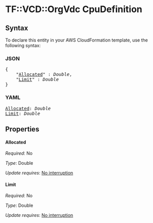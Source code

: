 # TF::VCD::OrgVdc CpuDefinition

## Syntax

To declare this entity in your AWS CloudFormation template, use the following syntax:

### JSON

<pre>
{
    "<a href="#allocated" title="Allocated">Allocated</a>" : <i>Double</i>,
    "<a href="#limit" title="Limit">Limit</a>" : <i>Double</i>
}
</pre>

### YAML

<pre>
<a href="#allocated" title="Allocated">Allocated</a>: <i>Double</i>
<a href="#limit" title="Limit">Limit</a>: <i>Double</i>
</pre>

## Properties

#### Allocated

_Required_: No

_Type_: Double

_Update requires_: [No interruption](https://docs.aws.amazon.com/AWSCloudFormation/latest/UserGuide/using-cfn-updating-stacks-update-behaviors.html#update-no-interrupt)

#### Limit

_Required_: No

_Type_: Double

_Update requires_: [No interruption](https://docs.aws.amazon.com/AWSCloudFormation/latest/UserGuide/using-cfn-updating-stacks-update-behaviors.html#update-no-interrupt)

